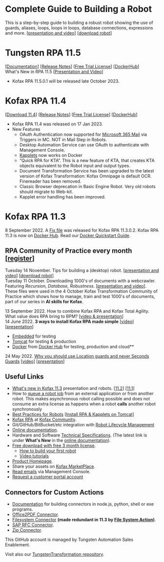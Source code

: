 # Complete Guide to Building a Robot
This is a step-by-step guide to building a robust robot showing the use of guards, aliases, loops, loops in loops, database connections, expressions and more. 
[[presentation and video](https://kofax.app.bigtincan.com/lshare/jdrRlDXkZ6Jn59w1OgoOTjf9hbTlCAsOgpoqN4WPzaYx72AQyG)] [[download robot](https://github.com/TungstenRPA/Hansard-Robot)]  

# Tungsten RPA 11.5
[[Documentation](https://docshield.tungstenautomation.com/Portal/Products/en_US/RPA/11.5.0-nlfihq5gwr/RPA.htm)] [[Release Notes](https://docshield.tungstenautomation.com/RPA/en_US/11.5.0-nlfihq5gwr/help/rpa_rn/rpa_releasenotes/c_aboutthisrelease.html)] [[Free Trial License](https://www.tungstenautomation.com/products/rpa/rpa-free-trial)] [[DockerHub](https://hub.docker.com/u/kofax)]  
What's New in RPA 11.5 [[Presentation and Video](https://kofax.app.bigtincan.com/lshare/eaRw9YWxqA4pb6QMJgXPT1fmt7hKtPF4gOPlvD3ZXr2n0oymV5)]  
* Kofax RPA 11.5.0.1  will be released late October 2023.
# Kofax RPA 11.4
 [[Download 11.4](https://delivery.tungstenautomation.com)] [[Release Notes](https://knowledge.kofax.com/Robotic_Process_Automation/Overview-Downloads/RPA_Product_Release_Information#Latest_11.4_Releases)] [[Free Trial License](https://www.tungstenautomation.com/products/rpa/rpa-free-trial)] [[DockerHub](https://hub.docker.com/u/kofax)]
* Kofax RPA 11.4 was released on 17 Jan 2023.
* New Features
  *	OAuth Authentication now supported for [Microsoft 365 Mail](https://github.com/TungstenRPA/Mail/blob/master/Microsoft365.md) via Triggers in MC. NOT in Mail Step in Robots.
  *	Desktop Automation Service can use OAuth to authenticate with Management Console.
  *	[Kapplets](https://github.com/TungstenRPA/Docker/blob/6b954e9188e3828183b9e9e6ce37afe4b3cde62a/docker-compose.yml) now works on Docker
  *	“Quick RPA for KTA”. This is a new feature of KTA, that creates KTA objects equivalent to the Robot input and output types.
  *	Document Transformation Service has been upgraded to the latest version of Kofax Transformation: Kofax Omnipage is default OCR. Finereader has been removed.
  *	Classic Browser deprecation in Basic Engine Robot. Very old robots should migrate to Web-kit.
  *	Kapplet error handling has been improved.
# Kofax RPA 11.3
8 September 2022. A [Fix file](https://community.tungstenautomation.com/s/question/0D53m00006FG8ThCAL/robotic-process-automation-release-announcements) was released for Kofax RPA 11.3.0.2.
Kofax RPA 11.3 is now on [Docker Hub](https://hub.docker.com/u/kofax). Read our [Docker Quickstart Guide](https://github.com/TungstenRPA/Docker).
## RPA Community of Practice every month [[register](https://cvent.me/Y7gqWA)]   
Tuesday 14 November. Tips for building a (desktop) robot. [[presentation and video](https://kofax.app.bigtincan.com/lshare/jdrRlDXkZ6Jn59w1OgoOTjf9hbTlCAsOgpoqN4WPzaYx72AQyG)] [[download robot](https://github.com/TungstenRPA/Hansard-Robot)]  
Tuesday 11 October. Downloading 1000's of documents with a webcrawler. Featuring *Recursion, Database, Robustness*. [[presentation and video](https://kofax.app.bigtincan.com/lshare/509QLepyr4vlONPk1Va6gXytyixUOEM3RzA2oxb7WnwjYGdJXD)]. These files were used in the 4 October Kofax Transformation Community of Practice which shows how to manage, train and test 1000's of documents, part of our series in **AI skills for Kofax**.

13 September 2022. How to combine Kofax RPA and Kofax Total Agility. What value does RPA bring to BPM? [[video & presentation](https://kofax.app.bigtincan.com/lshare/w7GmZ6QAnXbepkDLzdJYEmMTPFwsLEN2j3l4a5oR10VOxvqP9y)]  
14 June 2022. **3 ways to install Kofax RPA made simple** [[video](https://kofax.app.bigtincan.com/pfiles/KkoeJP7wRa4bVZqMlg2Vf3sOc7CAflTWg12YNx0OjGAzmp3yXW/f/1039688592)] [[presentation](https://kofax.app.bigtincan.com/pfiles/rRLP0b65oAaQdJGlOE66i0hDc5cMiJUNE3jyVKYx27kZzMqweW/f/1039981561)]  
* [Embedded](https://www.tungstenautomation.com/products/rpa/rpa-free-trial) for testing  
* [Tomcat](https://github.com/TungstenRPA/RPA-Best-Practices/wiki/Install-Kofax-RPA-11.3-on-Apache-Tomcat-on-Windows) for testing & production  
* [Docker](https://github.com/TungstenRPA/Docker) from [Docker Hub](https://hub.docker.com/u/kofax) for testing, production and cloud**  

24 May 2022. [Why you should use Location guards and never Seconds Guards](https://kofax.app.bigtincan.com/pfiles/eb9PWRq270Kl3AXN5gyxf1sncQUvUDUM8wyrVvDjZoGO4pxYQ1/f/1039688448)   [[video](https://kofax.app.bigtincan.com/pfiles/PDNGeb409jkXm573rE5xiDhncyceiOUdgQldzv1ya6KYpAwOMq/f/1039981596)] [[presentation](https://kofax.app.bigtincan.com/pfiles/eb9PWRq270Kl3AXN5gyxf1sncQUvUDUM8wyrVvDjZoGO4pxYQ1/f/1039688449)]  



## Useful Links
* [What's new in Kofax 11.3](https://github.com/TungstenRPA/RPA-11.3) presentation and robots. [[11.2](https://github.com/TungstenRPA/RPA-11.2)] [[11.1](https://github.com/TungstenRPA/RPA-11.1)]  
* How to [queue a robot job](https://github.com/TungstenRPA/RPA-11.1/blob/main/RobotQueueing.md#robot-queueing-in-kofax-rpa) from an external application or from another robot. This makes asynchronous robot calling possible and does not consume an extra license as happens when a robot **calls** another robot synchronously
* [Best Practices for Robots](https://github.com/TungstenRPA/RPA-Best-Practices#readme) [[Install RPA & Kapplets on Tomcat](https://github.com/TungstenRPA/RPA-Best-Practices/wiki/Install-Kofax-RPA-11.3-on-Apache-Tomcat-on-Windows)]
* [Kofax RPA](https://community.tungstenautomation.com/s/topic/0TO3m000000IznGGAS/robotic-process-automation) at [Kofax Community](https://community.tungstenautomation.com).
* Git/GitHub/BitBucket/etc integration with [Robot Lifecycle Management](https://github.com/TungstenRPA/Robot-Lifecycle-Management-Guide)
* [Online documentation](https://docshield.tungstenautomation.com/RPA/en_US/11.3.0_5cdzhlgb3t/help/rpa_help/help_main/c_welcomegeneral.html).
* Hardware and Software [Technical Specifications](https://docshield.tungstenautomation.com/RPA/en_US/11.3.0_5cdzhlgb3t/print/KofaxRPATechnicalSpecifications_11.3.0_EN.pdf).  (The latest link is under **What's New** in the [online documentation](https://docshield.tungstenautomation.com/ia-platform.html)).
* [Free download with free 3 month license](https://www.tungstenautomation.com/products/rpa/rpa-free-trial).
  * [How to build your first robot](https://www.tungstenautomation.com/-/media/files/e-books/en/ug_rpa-tutorial-guide-_en.pdf)
  * [Video tutorials](https://www.tungstenautomation.com/eg/kofax-rpa-tutorials)
* [Product Homepage](https://www.tungstenautomation.com/products/rpa).
* Share your assets on [Kofax MarketPlace](https://marketplace.tungstenautomation.com/).
* [Read emails](https://github.com/TungstenRPA/RPA-11.1/blob/main/Enhanced%20Email%20Integration.md#enhanced-email-integration-in-kofax-rpa-111) via Management Console.
* [Request a customer portal account](https://knowledge.kofax.com/General_Support/00_Support_Forms/Customer_Portal_Request?_ga=2.130987279.1656012013.1655202293-294255832.1654091170)
## Connectors for Custom Actions
 * [Documentation](https://docshield.tungstenautomation.com/RPA/en_US/11.4.0-vcsft2fhaw/help/rpa_help/help_main/designstudio/c_das_customactionstep.html) for building connectors in node.js, python, shell or exe programs.
 * [Office2PDF Connector](https://github.com/TungstenRPA/RPA-Connector-Office2PDF).
 * [Filesystem Connector](https://github.com/TungstenRPA/RPA-Connector-File-System) **(made redundant in 11.3 by [File System Action](https://docshield.tungstenautomation.com/RPA/en_US/11.4.0-vcsft2fhaw/help/rpa_help/help_main/designstudio/c_das_filesystemactionstep.html))**.
 * [SAP RFC Connector](https://github.com/TungstenRPA/RPA-Connector-RFC).
 * [Zip Connector](https://github.com/TungstenRPA/RPA-Connector-Zip).
 

This GitHub account is managed by Tungsten Automation Sales Enablement.

Visit also our [TungstenTransformation repository](https://github.com/TungstenTransformation).
